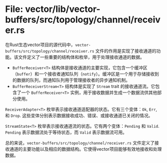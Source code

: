# File: vector/lib/vector-buffers/src/topology/channel/receiver.rs

在Rust生态vector项目的源代码中，`vector-buffers/src/topology/channel/receiver.rs` 文件的作用是实现了接收通道的功能。该文件定义了一些重要的结构体和枚举，用于处理接收通道的数据。

- `BufferReceiver<T>` 结构体是接收通道的主要实现，它包含一个缓冲区（`buffer`）和一个接收者通知队列（`notify`）。缓冲区是一个用于存储接收到的数据的队列，而通知队列用于管理接收者的异步通知机制。
- `BufferReceiverStream<T>` 结构体是实现了 `Stream` trait 的接收通道流。它包含了一个 `BufferReceiver<T>` 实例，用于接收数据并生成一个数据流供其他部分使用。

`ReceiverAdapter<T>` 枚举表示接收通道适配器的状态。它有三个变体：`Ok`, `Err`, 和 `Drop`. 这些变体分别表示数据接收成功、错误、或接收通道已关闭的情况。

`StreamState<T>` 枚举表示接收通道流的状态。它有两个变体：`Pending` 和 `Valid`. `Pending` 表示数据流处于等待状态，而 `Valid` 表示数据流可用。

总的来说，`vector-buffers/src/topology/channel/receiver.rs` 文件定义了接收通道的主要功能以及相应的数据结构。它使得vector项目能够有效地接收和处理数据。

